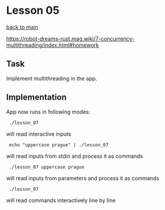 # Lesson 05
[back to main](../README.md)

https://robot-dreams-rust.mag.wiki/7-concurrency-multithreading/index.html#homework

## Task

Implement multithreading in the app.

## Implementation

App now runs in following modes:


```
 ./lesson_07  
```
will read interactive inputs


```
 echo "uppercase prague" | ./lesson_07   
```
will read inputs from stdin and process it as commands


```
 ./lesson_07 uppercase prague   
```
will read inputs from parameters and process it as commands


```
 ./lesson_07   
```
will read commands interactively line by line 
